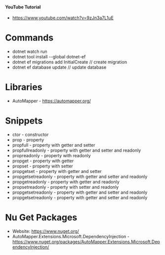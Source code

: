 #### YouTube Tutorial
* https://www.youtube.com/watch?v=9zJn3a7L1uE


# Commands

[//]: # (* run the application)
* dotnet watch run
* dotnet tool install --global dotnet-ef
*  dotnet ef migrations add InitialCreate // create migration
* dotnet ef database update // update database

# Libraries
* AutoMapper - https://automapper.org/

# Snippets
* ctor - constructor
* prop - property
* propfull - property with getter and setter
* propfullreadonly - property with getter and setter and readonly
* propreadonly - property with readonly
* propget - property with getter
* propset - property with setter
* propgetset - property with getter and setter
* propgetsetreadonly - property with getter and setter and readonly
* propgetreadonly - property with getter and readonly
* propsetreadonly - property with setter and readonly
* propgetsetreadonly - property with getter and setter and readonly
* propgetsetreadonly - property with getter and setter and readonly

# Nu Get Packages
* Website: https://www.nuget.org/
* AutoMapper.Extensions.Microsoft.DependencyInjection - https://www.nuget.org/packages/AutoMapper.Extensions.Microsoft.DependencyInjection/


